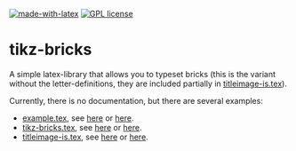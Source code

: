 [![made-with-latex](https://img.shields.io/badge/Made%20with-LaTeX-1f425f.svg)](https://www.latex-project.org/) [![GPL license](https://img.shields.io/badge/License-GPL-blue.svg)](http://perso.crans.org/besson/LICENSE.html)

# tikz-bricks

A simple latex-library that allows you to typeset bricks (this is the variant without the letter-definitions, they are included partially in [titleimage-is.tex](titleimage-is.tex)).

Currently, there is no documentation, but there are several examples:

* [example.tex](example.tex), see [here](https://media.githubusercontent.com/media/EagleoutIce/tikz-bricks/gh-pages/example.pdf) or [here](https://github.com/EagleoutIce/tikz-bricks/blob/gh-pages/example.pdf).
* [tikz-bricks.tex](tikz-bricks.tex), see [here](https://media.githubusercontent.com/media/EagleoutIce/tikz-bricks/gh-pages/tikz-bricks.pdf) or [here](https://github.com/EagleoutIce/tikz-bricks/blob/gh-pages/tikz-bricks.pdf).
* [titleimage-is.tex](titleimage-is.tex), see [here](https://media.githubusercontent.com/media/EagleoutIce/tikz-bricks/gh-pages/titleimage-is.pdf) or [here](https://github.com/EagleoutIce/tikz-bricks/blob/gh-pages/titleimage-is.pdf).

